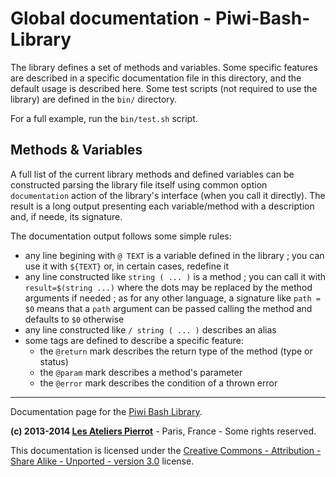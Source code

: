 Global documentation - Piwi-Bash-Library
========================================

The library defines a set of methods and variables. Some specific features are described
in a specific documentation file in this directory, and the default usage is described here.
Some test scripts (not required to use the library) are defined in the `bin/` directory.

For a full example, run the `bin/test.sh` script.


## Methods & Variables

A full list of the current library methods and defined variables can be constructed
parsing the library file itself using common option `documentation` action of the 
library's interface (when you call it directly). The result is a long output
presenting each variable/method with a description and, if neede, its signature.

The documentation output follows some simple rules:

-	any line begining with `@ TEXT` is a variable defined in the library ;
	you can use it with `${TEXT}` or, in certain cases, redefine it 
-	any line constructed like `string ( ... )` is a method ; you can call
	it with `result=$(string ...)` where the dots may be replaced by the
	method arguments if needed ; as for any other language, a signature like
	`path = $0` means that a `path` argument can be passed calling the method
	and defaults to `$0` otherwise
-	any line constructed like `/ string ( ... )` describes an alias
-	some tags are defined to describe a specific feature:
	-	the `@return` mark describes the return type of the method (type or status)
	-	the `@param` mark describes a method's parameter
	-	the `@error` mark describes the condition of a thrown error


--------------

Documentation page for the [Piwi Bash Library](http://github.com/atelierspierrot/piwi-bash-library).

**(c) 2013-2014 [Les Ateliers Pierrot](http://www.ateliers-pierrot.fr/)** - Paris, France - Some rights reserved.

This documentation is licensed under the [Creative Commons - Attribution - Share Alike - Unported - version 3.0](http://creativecommons.org/licenses/by-sa/3.0/) license.
